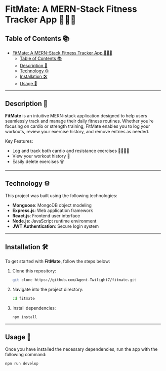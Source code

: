 
# FitMate: A MERN-Stack Fitness Tracker App 🏋️‍♂️💪

## Table of Contents 📚

- [FitMate: A MERN-Stack Fitness Tracker App 🏋️‍♂️💪](#fitmate-a-mern-stack-fitness-tracker-app-️️)
  - [Table of Contents 📚](#table-of-contents-)
  - [Description 📖](#description-)
  - [Technology ⚙️](#technology-️)
  - [Installation 🛠️](#installation-️)
  - [Usage 🚀](#usage-)

---

## Description 📖

**FitMate** is an intuitive MERN-stack application designed to help users seamlessly track and manage their daily fitness routines. Whether you’re focusing on cardio or strength training, FitMate enables you to log your workouts, review your exercise history, and remove entries as needed.

Key Features:
- Log and track both cardio and resistance exercises 🏃‍♀️🏋️‍♀️
- View your workout history 📅
- Easily delete exercises 🗑️

---

## Technology ⚙️

This project was built using the following technologies:

- **Mongoose**: MongoDB object modeling
- **Express.js**: Web application framework
- **React.js**: Frontend user interface
- **Node.js**: JavaScript runtime environment
- **JWT Authentication**: Secure login system

---

## Installation 🛠️

To get started with **FitMate**, follow the steps below:

1. Clone this repository:
   ```bash
   git clone https://github.com/Agent-Twilight7/fitmate.git
   ```

2. Navigate into the project directory:
   ```bash
   cd fitmate
   ```

3. Install dependencies:
   ```bash
   npm install
   ```

---

## Usage 🚀

Once you have installed the necessary dependencies, run the app with the following command:

```bash
npm run develop
```









